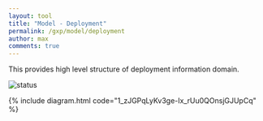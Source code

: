 ```yaml
---
layout: tool
title: "Model - Deployment"
permalink: /gxp/model/deployment
author: max
comments: true
---
```


This provides high level structure of deployment information domain.

![status](https://img.shields.io/badge/status-draft-red)

{% include diagram.html code="1_zJGPqLyKv3ge-Ix_rUu0QOnsjGJUpCq" %}

